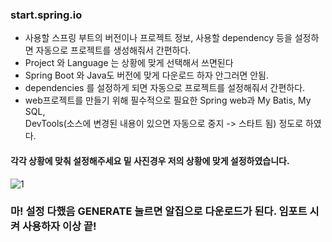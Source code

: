 ### start.spring.io

 - 사용할 스프링 부트의 버전이나 프로젝트 정보, 사용할 dependency 등을 설정하면 자동으로 프로젝트를 생성해줘서 간편하다.
 - Project 와 Language 는 상황에 맞게 선택해서 쓰면된다
 - Spring Boot 와 Java도 버전에 맞게 다운로드 하자 안그러면 안됨.
 - dependencies 를 설정하게 되면 자동으로 프로젝트를 설정해줘서 간편하다.
 - web프로젝트를 만들기 위해 필수적으로 필요한 Spring web과 My Batis, My SQL, </br>DevTools(소스에 변경된 내용이 있으면 자동으로 중지 -> 스타트 됨) 정도로 하였다.

#### 각각 상황에 맞춰 설정해주세요 밑 사진경우 저의 상황에 맞게 설정하였습니다.


![1](https://user-images.githubusercontent.com/110442250/193403676-03600a2a-91db-4dba-86b4-4e687f332903.jpg)

### 마! 설정 다했음 GENERATE 눌르면 알집으로 다운로드가 된다. 임포트 시켜 사용하자 이상 끝!
